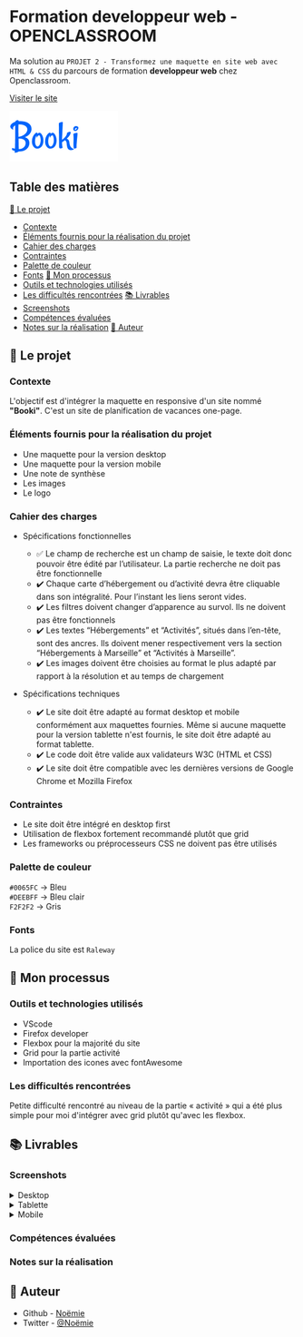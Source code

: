 # Formation developpeur web - OPENCLASSROOM

Ma solution au `PROJET 2 - Transformez une maquette en site web avec HTML & CSS` du parcours de formation __developpeur web__ chez Openclassroom.

[Visiter le site](https://vcna-0.github.io/Booki/)

![Booki](./images/logo/Booki.png) 


## Table des matières

[🚀 Le projet](#🚀le-projet)  
 - [Contexte](#contexte)
 - [Éléments fournis pour la réalisation du projet](#éléments-fournis-pour-la-réalisation-du-projet)
 - [Cahier des charges](#cahier-des-charges)
 - [Contraintes](#contraintes)
 - [Palette de couleur](#palette-de-couleur)
 - [Fonts](#fonts)
[🔨 Mon processus](#🔨-mon-processus)  
 - [Outils et technologies utilisés](#outils-et-technologies-utilisés)
 - [Les difficultés rencontrées](#les-difficultés-rencontrées)
[📚 Livrables](#📚-Livrables)  
 - [Screenshots](#screenshots)
 - [Compétences évaluées](#compétences-évaluées)
 - [Notes sur la réalisation](#notes-sur-la-réalisation)
[👷 Auteur](#auteur)  


## 🚀 Le projet

### Contexte

L'objectif est d'intégrer la maquette en responsive d'un site nommé __"Booki"__. 
C'est un site de planification de vacances one-page. 

### Éléments fournis pour la réalisation du projet

* Une maquette pour la version desktop
* Une maquette pour la version mobile
* Une note de synthèse
* Les images
* Le logo

### Cahier des charges

* Spécifications fonctionnelles
  * :white_check_mark: Le champ de recherche est un champ de saisie, le texte doit donc pouvoir être édité par l’utilisateur. La partie recherche ne doit pas être fonctionnelle
  * :heavy_check_mark: Chaque carte d’hébergement ou d’activité devra être cliquable dans son intégralité. Pour l’instant les liens seront vides.
  * :heavy_check_mark: Les filtres doivent changer d’apparence au survol. Ils ne doivent pas être fonctionnels
  * :heavy_check_mark: Les textes “Hébergements” et “Activités”, situés dans l’en-tête, sont des ancres. Ils doivent mener respectivement vers la section “Hébergements à Marseille” et “Activités à Marseille”.
  * :heavy_check_mark: Les images doivent être choisies au format le plus adapté par rapport à la résolution et au temps de chargement

* Spécifications techniques
  * :heavy_check_mark: Le site doit être adapté au format desktop et mobile conformément aux maquettes fournies. Même si aucune maquette pour la version tablette n'est fournis, le site doit être adapté au format tablette.
  * :heavy_check_mark: Le code doit être valide aux validateurs W3C (HTML et CSS)
  * :heavy_check_mark: Le site doit être compatible avec les dernières versions de Google Chrome et Mozilla Firefox

### Contraintes

* Le site doit être intégré en desktop first
* Utilisation de flexbox fortement recommandé plutôt que grid
* Les frameworks ou préprocesseurs CSS ne doivent pas être utilisés

### Palette de couleur

`#0065FC` → Bleu  
`#DEEBFF` → Bleu clair  
`F2F2F2`  → Gris  

### Fonts

La police du site est `Raleway`

## 🔨 Mon processus

### Outils et technologies utilisés

* VScode
* Firefox developer
* Flexbox pour la majorité du site
* Grid pour la partie activité
* Importation des icones avec fontAwesome

### Les difficultés rencontrées

Petite difficulté rencontré au niveau de la partie « activité » qui a été plus simple pour moi d'intégrer avec grid plutôt qu'avec les flexbox.

## 📚 Livrables

### Screenshots

<details>
  <summary>Desktop</summary>
  <p align="center">
    <img src="./screenshots/booki-desktop.png" alt=""/>
  </p>
</details>

<details>
  <summary>Tablette</summary>
  <p align="center">
    <img src="./screenshots/booki-tablette.png" alt=""/>
  </p>
</details>

<details>
  <summary>Mobile</summary>
  <p align="center">
    <img src="./screenshots/booki-mobile.png" alt=""/>
  </p>
</details>

### Compétences évaluées

### Notes sur la réalisation

## 👷 Auteur

- Github - [Noëmie](https://github.com/Vcna-0)
- Twitter - [@Noëmie](https://twitter.com/Odymonie)



